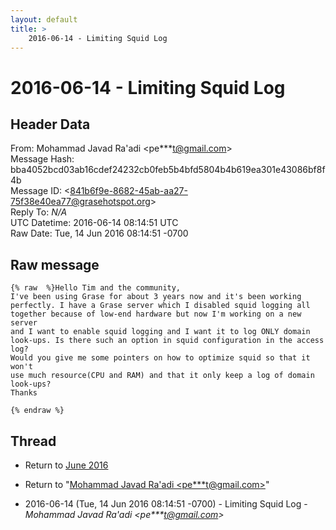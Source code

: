 ```yaml
---
layout: default
title: >
    2016-06-14 - Limiting Squid Log
---
```


# 2016-06-14 - Limiting Squid Log

## Header Data

From: Mohammad Javad Ra'adi \<pe***t@gmail.com\><br>
Message Hash: bba4052bcd03ab16cdef24232cb0feb5b4bfd5804b4b619ea301e43086bf8f4b<br>
Message ID: \<841b6f9e-8682-45ab-aa27-75f38e40ea77@grasehotspot.org\><br>
Reply To: _N/A_<br>
UTC Datetime: 2016-06-14 08:14:51 UTC<br>
Raw Date: Tue, 14 Jun 2016 08:14:51 -0700<br>

## Raw message

```
{% raw  %}Hello Tim and the community, 
I've been using Grase for about 3 years now and it's been working 
perfectly. I have a Grase server which I disabled squid logging all 
together because of low-end hardware but now I'm working on a new server 
and I want to enable squid logging and I want it to log ONLY domain 
look-ups. Is there such an option in squid configuration in the access log? 
Would you give me some pointers on how to optimize squid so that it won't 
use much resource(CPU and RAM) and that it only keep a log of domain 
look-ups?
Thanks

{% endraw %}
```

## Thread

+ Return to [June 2016](/archive/2016/06)

+ Return to "[Mohammad Javad Ra'adi <pe***t<span>@</span>gmail.com>](/authors/pe___t_at_gmail_com)"

+ 2016-06-14 (Tue, 14 Jun 2016 08:14:51 -0700) - Limiting Squid Log - _Mohammad Javad Ra'adi \<pe***t@gmail.com\>_

